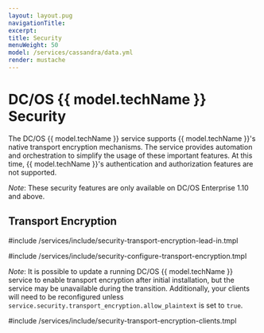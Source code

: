 ```yaml
---
layout: layout.pug
navigationTitle:
excerpt:
title: Security
menuWeight: 50
model: /services/cassandra/data.yml
render: mustache
---
```


# DC/OS {{ model.techName }} Security

The DC/OS {{ model.techName }} service supports {{ model.techName }}'s native transport encryption mechanisms. The service provides automation and orchestration to simplify the usage of these important features. At this time, {{ model.techName }}'s authentication and authorization features are not supported.

*Note*: These security features are only available on DC/OS Enterprise 1.10 and above.

## Transport Encryption

#include /services/include/security-transport-encryption-lead-in.tmpl

#include /services/include/security-configure-transport-encryption.tmpl

*Note*: It is possible to update a running DC/OS {{ model.techName }} service to enable transport encryption after initial installation, but the service may be unavailable during the transition. Additionally, your clients will need to be reconfigured unless `service.security.transport_encryption.allow_plaintext` is set to `true`.

#include /services/include/security-transport-encryption-clients.tmpl
